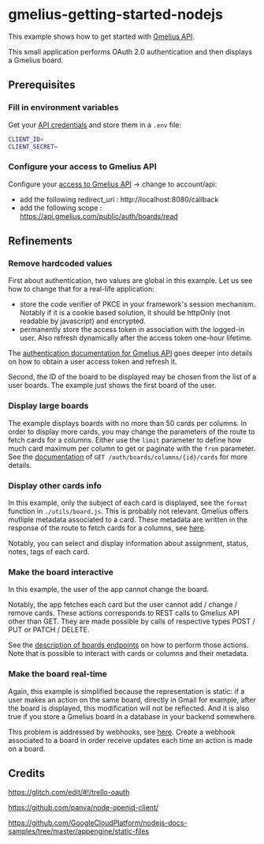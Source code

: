 # gmelius-getting-started-nodejs

This example shows how to get started with [Gmelius API](https://gmelius.com/api).

This small application performs OAuth 2.0 authentication and then displays a Gmelius board.


## Prerequisites

### Fill in environment variables
Get your [API credentials](https://gmelius.io/account/api) and store them in a `.env` file:

```bash
CLIENT_ID=
CLIENT_SECRET=
```

### Configure your access to Gmelius API

Configure your [access to Gmelius API](https://gmelius.io/account/app) -> change to account/api:

- add the following redirect_uri : http://localhost:8080/callback
- add the following scope : https://api.gmelius.com/public/auth/boards/read

## Refinements

### Remove hardcoded values
First about authentication, two values are global in this example. Let us see how to change that for a real-life application:
- store the code verifier of PKCE in your framework's session mechanism. Notably if it is a cookie based solution, it should be httpOnly (not readable by javascript) and encrypted.
- permanently store the access token in association with the logged-in user. Also refresh dynamically after the access token one-hour lifetime. 

The [authentication documentation for Gmelius API](https://developers.gmelius.com/#gmelius-api-documentation-authentication) goes deeper into details on how to obtain a user access token and refresh it.

Second, the ID of the board to be displayed may be chosen from the list of a user boards. The example just shows the first board of the user.

### Display large boards

The example displays boards with no more than 50 cards per columns. In order to display more cards, you may change the parameters of the route to fetch cards for a columns.
Either use the `limit` parameter to define how much card maximum per column to get or paginate with the `from` parameter. See the [documentation](https://developers.gmelius.com/#list-all-column-cards) of `GET /auth/boards/columns/{id}/cards` for more details.

### Display other cards info

In this example, only the subject of each card is displayed, see the `format` function in `./utils/board.js`. This is probably not relevant. Gmelius offers mutliple metadata associated to a card. These metadata are written in the response of the route to fetch cards for a columns, see [here](https://developers.gmelius.com/#card-details).

Notably, you can select and display information about assignment, status, notes, tags of each card.

### Make the board interactive

In this example, the user of the app cannot change the board.

Notably, the app fetches each card but the user cannot add / change / remove cards. These actions corresponds to REST calls to Gmelius API other than GET. They are made possible by calls of respective types POST / PUT or PATCH / DELETE.

See the [description of boards endpoints](https://developers.gmelius.com/#gmelius-api-documentation-boards) on how to perform those actions. Note that is possible to interact with cards or columns and their metadata.

### Make the board real-time

Again, this example is simplified because the representation is static: if a user makes an action on the same board, directly in Gmail for example, after the board is displayed, this modification will not be reflected. And it is also true if you store a Gmelius board in a database in your backend somewhere.

This problem is addressed by webhooks, see [here](https://developers.gmelius.com/#gmelius-api-documentation-webhooks). Create a webhook associated to a board in order receive updates each time an action is made on a board.

## Credits

https://glitch.com/edit/#!/trello-oauth

https://github.com/panva/node-openid-client/

https://github.com/GoogleCloudPlatform/nodejs-docs-samples/tree/master/appengine/static-files
